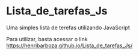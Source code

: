 # Lista_de_tarefas_Js
 Uma simples lista de terefas utilizando JavaScript

 Para utilizar, basta acessar o link https://henribarboza.github.io/Lista_de_tarefas_Js/
